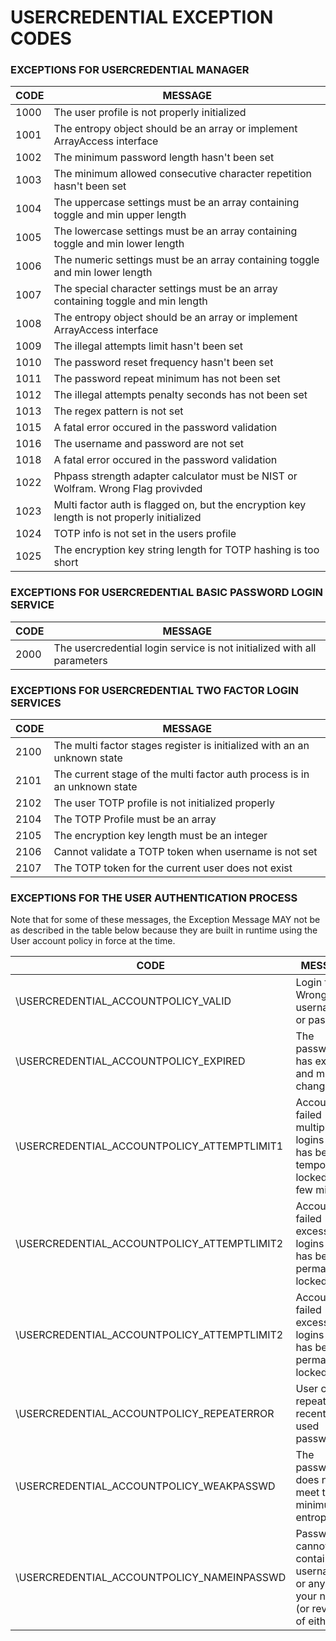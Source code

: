# USERCREDENTIAL EXCEPTION CODES

### EXCEPTIONS FOR USERCREDENTIAL MANAGER

|CODE   |   MESSAGE|
|---|---|
| 1000 | The user profile is not properly initialized  |
| 1001 | The entropy object should be an array or implement ArrayAccess interface  |
| 1002 | The minimum password length hasn\'t been set  |
| 1003 | The minimum allowed consecutive character repetition hasn\'t been set  |
| 1004 | The uppercase settings must be an array containing toggle and min upper length |
| 1005 | The lowercase settings must be an array containing toggle and min lower length  |
| 1006 | The numeric settings must be an array containing toggle and min lower length  |
| 1007 | The special character settings must be an array containing toggle and min length  |
| 1008 | The entropy object should be an array or implement ArrayAccess interface  |
| 1009 | The illegal attempts limit hasn\'t been set  |
| 1010 | The password reset frequency hasn\'t been set  |
| 1011 | The password repeat minimum has not been set |
| 1012 | The illegal attempts penalty seconds has not been set  |
| 1013 | The regex pattern is not set|
| 1015 | A fatal error occured in the password validation  |
| 1016 | The username and password are not set  |
| 1018 | A fatal error occured in the password validation  |
| 1022 | Phpass strength adapter calculator must be NIST or Wolfram. Wrong Flag provivded  |
| 1023 | Multi factor auth is flagged on, but the encryption key length is not properly initialized  |
| 1024 |TOTP info is not set in the users profile  |
| 1025 | The encryption key string length for TOTP hashing is too short  |

### EXCEPTIONS FOR USERCREDENTIAL BASIC PASSWORD LOGIN SERVICE

|CODE   |   MESSAGE|
|---|---|
| 2000 | The usercredential login service is not initialized with all parameters  |

### EXCEPTIONS FOR USERCREDENTIAL TWO FACTOR LOGIN SERVICES

|CODE   |   MESSAGE|
|---|---|
| 2100 | The multi factor stages register is initialized with an an unknown state  |
| 2101 | The current stage of the multi factor auth process is in an unknown state  |
| 2102 | The user TOTP profile is not initialized properly  |
| 2104 | The TOTP Profile must be an array  |
| 2105 | The encryption key length must be an integer  |
| 2106 | Cannot validate a TOTP token when username is not set  |
| 2107 | The TOTP token for the current user does not exist  |

### EXCEPTIONS FOR THE USER AUTHENTICATION PROCESS

Note that for some of these messages, the Exception Message MAY not be as described in the table below because they are built in runtime using the User account policy in force at the time.

|CODE   |   MESSAGE|
|---|---|
| \USERCREDENTIAL_ACCOUNTPOLICY_VALID | Login failed. Wrong username or password  |
| \USERCREDENTIAL_ACCOUNTPOLICY_EXPIRED | The password has expired and must be changed  |
| \USERCREDENTIAL_ACCOUNTPOLICY_ATTEMPTLIMIT1 | Account has failed multiple logins and has been temporarily locked for a few minutes  |
| \USERCREDENTIAL_ACCOUNTPOLICY_ATTEMPTLIMIT2 | Account has failed excessive logins and has been permanently locked  |
| \USERCREDENTIAL_ACCOUNTPOLICY_ATTEMPTLIMIT2 | Account has failed excessive logins and has been permanently locked  |
| \USERCREDENTIAL_ACCOUNTPOLICY_REPEATERROR | User cannot repeat recently used passwords  |
| \USERCREDENTIAL_ACCOUNTPOLICY_WEAKPASSWD | The password does not meet the minimum entropy  |
| \USERCREDENTIAL_ACCOUNTPOLICY_NAMEINPASSWD | Password cannot contain username or any of your names (or reverse of either)  |
